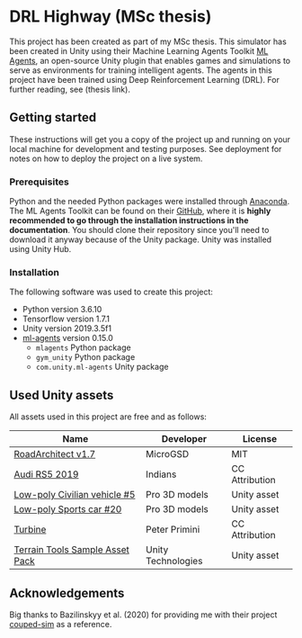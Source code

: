 # DRL Highway (MSc thesis)
This project has been created as part of my MSc thesis. This simulator has been created in Unity using their Machine Learning Agents Toolkit [ML Agents](https://github.com/Unity-Technologies/ml-agents), an open-source Unity plugin that enables games and simulations to serve as environments for training intelligent agents. The agents in this project have been trained using Deep Reinforcement Learning (DRL). For further reading, see (thesis link). 

## Getting started
These instructions will get you a copy of the project up and running on your local machine for development and testing purposes. See deployment for notes on how to deploy the project on a live system.

### Prerequisites
Python and the needed Python packages were installed through [Anaconda](https://www.anaconda.com/distribution/). The ML Agents Toolkit can be found on their [GitHub](https://github.com/Unity-Technologies/ml-agents), where it is **highly recommended to go through the installation instructions in the documentation**. You should clone their repository since you'll need to download it anyway because of the Unity package. Unity was installed using Unity Hub. 

### Installation
The following software was used to create this project:
* Python version 3.6.10
* Tensorflow version 1.7.1
* Unity version 2019.3.5f1
* [ml-agents](https://github.com/Unity-Technologies/ml-agents) version 0.15.0
	* `mlagents` Python package
	* `gym_unity` Python package
	* `com.unity.ml-agents` Unity package

## Used Unity assets
All assets used in this project are free and as follows:

| Name | Developer | License
| --- | --- | ---
| [RoadArchitect v1.7](https://github.com/MicroGSD/RoadArchitect) | MicroGSD | MIT
| [Audi RS5 2019](https://sketchfab.com/3d-models/audi-rs5-2019-fae1a4186d464a6aae351ce9e9ff2401) | Indians | CC Attribution
| [Low-poly Civilian vehicle #5](https://assetstore.unity.com/packages/3d/vehicles/land/low-poly-civilian-vehicle-5-124987) | Pro 3D models | Unity asset
| [Low-poly Sports car #20](https://assetstore.unity.com/packages/3d/vehicles/land/low-poly-sports-car-20-144253) | Pro 3D models | Unity asset
| [Turbine](https://sketchfab.com/3d-models/turbine-76a5c63001e14041be291a5b1a3d924b) | Peter Primini | CC Attribution
| [Terrain Tools Sample Asset Pack](https://assetstore.unity.com/packages/2d/textures-materials/terrain-tools-sample-asset-pack-145808) | Unity Technologies | Unity asset

## Acknowledgements
Big thanks to Bazilinskyy et al. (2020) for providing me with their project [couped-sim](https://github.com/bazilinskyy/coupled-sim) as a reference.